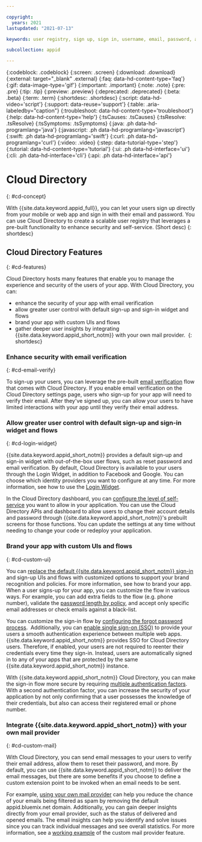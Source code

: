 ```yaml
---

copyright:
  years: 2021
lastupdated: "2021-07-13"

keywords: user registry, sign up, sign in, username, email, password, account settings, reset password, email sender, email verification, app security

subcollection: appid

---
```


{:codeblock: .codeblock}
{:screen: .screen}
{:download: .download}
{:external: target="_blank" .external}
{:faq: data-hd-content-type='faq'}
{:gif: data-image-type='gif'}
{:important: .important}
{:note: .note}
{:pre: .pre}
{:tip: .tip}
{:preview: .preview}
{:deprecated: .deprecated}
{:beta: .beta}
{:term: .term}
{:shortdesc: .shortdesc}
{:script: data-hd-video='script'}
{:support: data-reuse='support'}
{:table: .aria-labeledby="caption"}
{:troubleshoot: data-hd-content-type='troubleshoot'}
{:help: data-hd-content-type='help'}
{:tsCauses: .tsCauses}
{:tsResolve: .tsResolve}
{:tsSymptoms: .tsSymptoms}
{:java: .ph data-hd-programlang='java'}
{:javascript: .ph data-hd-programlang='javascript'}
{:swift: .ph data-hd-programlang='swift'}
{:curl: .ph data-hd-programlang='curl'}
{:video: .video}
{:step: data-tutorial-type='step'}
{:tutorial: data-hd-content-type='tutorial'}
{:ui: .ph data-hd-interface='ui'}
{:cli: .ph data-hd-interface='cli'}
{:api: .ph data-hd-interface='api'}

# Cloud Directory
{: #cd-concept}

With {{site.data.keyword.appid_full}}, you can let your users sign up directly from your mobile or web app and sign in with their email and password. You can use Cloud Directory to create a scalable user registry that leverages a pre-built functionality to enhance security and self-service. (Short desc)
{: shortdesc}

## Cloud Directory Features
{: #cd-features}

Cloud Directory hosts many features that enable you to manage the experience and security of the users of your app. With Cloud Directory, you can:
* enhance the security of your app with email verification
* allow greater user control with default sign-up and sign-in widget and flows
* brand your app with custom UIs and flows
* gather deeper user insights by integrating {{site.data.keyword.appid_short_notm}} with your own mail provider. 
{: shortdesc}

### Enhance security with email verification
{: #cd-email-verify}

To sign-up your users, you can leverage the pre-built [email verification](/docs/appid?topic=appid-cd-types) flow that comes with Cloud Directory. If you enable email verification on the Cloud Directory settings page, users who sign-up for your app will need to verify their email. After they've signed up, you can allow your users to have limited interactions with your app until they verify their email address.

### Allow greater user control with default sign-up and sign-in widget and flows
{: #cd-login-widget}

{{site.data.keyword.appid_short_notm}} provides a default sign-up and sign-in widget with out-of-the-box user flows, such as reset password and email verification. By default, Cloud Directory is available to your users through the Login Widget, in addition to Facebook and Google. You can choose which identity providers you want to configure at any time. For more information, see how to use the [Login Widget](/docs/appid?topic=appid-login-widget). 

In the Cloud Directory dashboard, you can [configure the level of self-service](/docs/appid?topic=appid-cd-users) you want to allow in your application. You can use the Cloud Directory APIs and dashboard to allow users to change their account details and password through {{site.data.keyword.appid_short_notm}}'s prebuilt screens for those functions. You can update the settings at any time without needing to change your code or redeploy your application. 

### Brand your app with custom UIs and flows
{: #cd-custom-ui}

You can [replace the default {{site.data.keyword.appid_short_notm}} sign-in](/blogs/cloud-archive/2018/06/custom-login-page-app-id-integration/) and sign-up UIs and flows with customized options to support your brand recognition and policies. For more information, see how to brand your app. When a user signs-up for your app, you can customize the flow in various ways. For example, you can add extra fields to the flow (e.g. phone number), validate the [password length by policy](/docs/appid?topic=appid-cd-strength), and accept only specific email addresses or check emails against a black-list. 

You can customize the sign-in flow by [configuring the forgot password process](/docs/appid?topic=appid-cd-strength).  Additionally, you can [enable single sign-on (SSO)](/docs/appid?topic=appid-cd-sso) to provide your users a smooth authentication experience between multiple web apps. {{site.data.keyword.appid_short_notm}} provides SSO for Cloud Directory users. Therefore, if enabled, your users are not required to reenter their credentials every time they sign-in. Instead, users are automatically signed in to any of your apps that are protected by the same {{site.data.keyword.appid_short_notm}} instance. 

With {{site.data.keyword.appid_short_notm}} Cloud Directory, you can make the sign-in flow more secure by requiring [multiple authentication factors](/docs/appid?topic=appid-cd-mfa). With a second authentication factor, you can increase the security of your application by not only confirming that a user possesses the knowledge of their credentials, but also can access their registered email or phone number.

### Integrate {{site.data.keyword.appid_short_notm}} with your own mail provider
{: #cd-custom-mail}

With Cloud Directory, you can send email messages to your users to verify their email address, allow them to reset their password, and more. By default, you can use {{site.data.keyword.appid_short_notm}} to deliver the email messages, but there are some benefits if you choose to define a custom extension point to be invoked when an email needs to be sent. 

For example, [using your own mail provider](/docs/appid?topic=appid-cd-types) can help you reduce the chance of your emails being filtered as spam by removing the default appid.bluemix.net domain. Additionally, you can gain deeper insights directly from your email provider, such as the status of delivered and opened emails. The email insights can help you identify and solve issues since you can track individual messages and see overall statistics. For more information, see a [working example](/blogs/cloud-archive/2018/10/use-ibm-cloud-app-id-and-your-email-provider-to-brand-mails-sent-to-app-users/) of the custom mail provider feature.  

